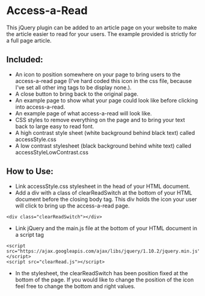 # Access-a-Read

This jQuery plugin can be added to an article page on your website to make the article easier to read for your users. The example provided is strictly for a full page article. 

## Included:
- An icon to position somewhere on your page to bring users to the access-a-read page (I've hard coded this icon in the css file, because I've set all other img tags to be display none.).
- A close button to bring back to the original page.
- An example page to show what your page could look like before clicking into access-a-read.
- An example page of what access-a-read will look like.
- CSS styles to remove everything on the page and to bring your text back to large easy to read font.
- A high contrast style sheet (white background behind black text) called accessStyle.css
- A low contrast stylesheet (black background behind white text) called accessStyleLowContrast.css


## How to Use:

* Link accessStyle.css stylesheet in the head of your HTML document.
* Add a div with a class of clearReadSwitch at the bottom of your HTML document before the closing body tag. This div holds the icon your user will click to bring up the access-a-read page.

```
<div class="clearReadSwitch"></div>
```

* Link jQuery and the main.js file at the bottom of your HTML document in a script tag
```
<script src="https://ajax.googleapis.com/ajax/libs/jquery/1.10.2/jquery.min.js"></script>
<script src="clearRead.js"></script>
```

* In the stylesheet, the clearReadSwitch has been position fixed at the bottom of the page. If you would like to change the position of the icon feel free to change the bottom and right values.

